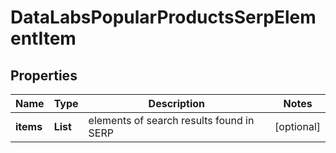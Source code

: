 # DataLabsPopularProductsSerpElementItem


## Properties

| Name | Type | Description | Notes |
|------------ | ------------- | ------------- | -------------|
**items** | **List<PopularProductsElement>** | elements of search results found in SERP |[optional]|